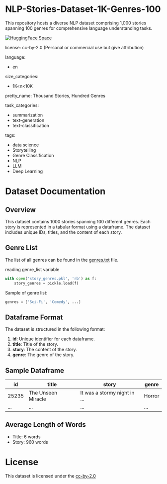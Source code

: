 # NLP-Stories-Dataset-1K-Genres-100
This repository hosts a diverse NLP dataset comprising 1,000 stories spanning 100 genres for comprehensive language understanding tasks.

[![HuggingFace Space](https://img.shields.io/badge/🤗-HuggingFace%20Dataset-cyan.svg)]([https://huggingface.co/spaces/IDEA-Research/Grounded-SAM](https://huggingface.co/datasets/FareedKhan/1k_stories_100_genre))

license: cc-by-2.0 (Personal or commercial use but give attribution)

language:
- en

size_categories:
- 1K<n<10K

pretty_name: Thousand Stories, Hundred Genres

task_categories:
- summarization
- text-generation
- text-classification

tags:
- data science
- Storytelling
- Genre Classification
- NLP
- LLM
- Deep Learning

# Dataset Documentation

## Overview

This dataset contains 1000 stories spanning 100 different genres. Each story is represented in a tabular format using a dataframe. The dataset includes unique IDs, titles, and the content of each story.

## Genre List

The list of all genres can be found in the [genres.txt](https://huggingface.co/datasets/FareedKhan/1k_stories_100_genre/blob/main/story_genres.pkl) file.

reading genre_list variable
```python
with open('story_genres.pkl', 'rb') as f:
    story_genres = pickle.load(f)
```
Sample of genre list:
```python
genres = ['Sci-Fi', 'Comedy', ...]
```

## Dataframe Format

The dataset is structured in the following format:

1. **id**: Unique identifier for each dataframe.
2. **title**: Title of the story.
3. **story**: The content of the story.
4. **genre**: The genre of the story.

## Sample Dataframe

| id    | title                | story                                      | genre  |
|-------|----------------------|--------------------------------------------| ------ |
| 25235 | The Unseen Miracle   | It was a stormy night in ...               | Horror |
| ...   | ...                  | ...                                        | ...    |

## Average Length of Words

- Title: 6 words
- Story: 960 words

# License

This dataset is licensed under the [cc-by-2.0](https://creativecommons.org/licenses/by/2.0/deed.en)
